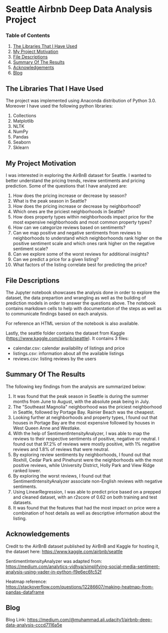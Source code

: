 # Seattle Airbnb Deep Data Analysis Project


### Table of Contents

1. [The Libraries That I Have Used](#libraries)
2. [My Project Motivation](#motivation)
3. [File Descriptions](#files)
4. [Summary Of The Results](#results)
5. [Acknowledgements](#acknowledgements)
6. [Blog](#blog)

## The Libraries That I Have Used <a name="libraries"></a>

The project was implemented using Anaconda distribution of Python 3.0. Moreover I have used the following python libraries:

1. Collections
2. Matplotlib 
3. NLTK
4. NumPy
5. Pandas
6. Seaborn
7. Sklearn

## My Project Motivation<a name="motivation"></a>

I was interested in exploring the AirBnB dataset for Seattle. I wanted to better understand the pricing trends, review sentiments and pricing prediction. Some of the questions that I have analyzed are:

1. How does the pricing increase or decrease by season?
2. What is the peak season in Seattle?
3. How does the pricing increase or decrease by neighborhood?
4. Which ones are the priciest neighborhoods in Seattle?
5. How does property types within neighborhoods impact price for the most expensive neighborhoods and most common property types?
6. How can we categorize reviews based on sentiments?
7. Can we map positive and negative sentiments from reviews to neighborhoods to understand which neighborhoonds rank higher on the positive sentiment scale and which ones rank higher on the negative sentiment scale?
8. Can we explore some of the worst reviews for additional insights?
9. Can we predict a price for a given listing?
10. What factors of the listing correlate best for predicting the price?


## File Descriptions <a name="files"></a>

The Jupyter notebook showcases the analysis done in order to explore the dataset, the data prepartion and wrangling as well as the building of prediction models in order to answer the questions above. The notebook contains markdown cells to help with documentation of the steps as well as to communicate findings based on each analysis.

For reference an HTML version of the notebook is also available.

Lastly, the seattle folder contains the dataset from Kaggle (https://www.kaggle.com/airbnb/seattle). 
It contains 3 files:
- calendar.csv: calendar availability of listings and price
- listings.csv: information about all the available listings
- reviews.csv: listing reviews by the users

## Summary Of The Results<a name="results"></a>

The following key findings from the analysis are summarized below:

1. It was found that the peak season in Seattle is during the summer months from June to August, with the absolute peak being in July. 
2. The "Southeast Magnolia" neighborhood was the priciest neighborhood in Seattle, followed by Portage Bay. Rainier Beach was the cheapest.
3. Looking further at neighborhoods and property types, I found out that houses in Portage Bay are the most expensive followed by houses in West Queen Anne and Westlake. 
4. With the help of SentimentIntensityAnalyzer, I was able to map the reviews to their respective sentiments of positive, negative or neutral. I found out that 97.2% of reviews were mostly positive, with 1% negative reviews and 1.8% of reviews that were neutral.
5. By exploring review sentiments by neighborhoods, I found out that Roxhill, Cedar Park and Pinehurst were the neighborhoods with the most positive reviews, while University District, Holly Park and View Ridge ranked lower.
6. By exploring the worst reviews, I found out that SentimentIntensityAnalyzer associate non-English reviews with negative sentiments. 
7. Using LinearRegression, I was able to predict price based on a prepped and cleaned dataset, with an r2score of 0.62 on both training and test datasets.
8. It was found that the features that had the most impact on price were a combination of host details as well as descriptive information about the listing.

## Acknowledgements<a name="acknowledgements"></a>

Credit to the AirBnB dataset published by AirBnB and Kaggle for hosting it, the dataset here: https://www.kaggle.com/airbnb/seattle

SentimentIntensityAnalyzer was adapted from: https://medium.com/analytics-vidhya/simplifying-social-media-sentiment-analysis-using-vader-in-python-f9e6ec6fc52f

Heatmap reference: https://stackoverflow.com/questions/12286607/making-heatmap-from-pandas-dataframe

## Blog

Blog Link: https://medium.com/@muhammad.ali.udacity1/airbnb-deep-data-analysis-cccd7116a5e
